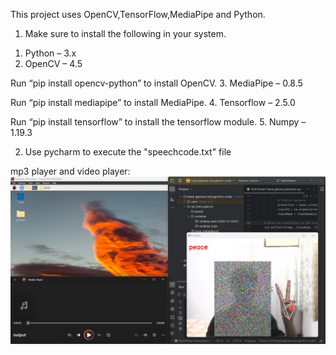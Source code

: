 This project uses OpenCV,TensorFlow,MediaPipe and Python.


1) Make sure to install the following in your system.

1. Python – 3.x 
2. OpenCV – 4.5

Run “pip install opencv-python” to install OpenCV.
3. MediaPipe – 0.8.5

Run “pip install mediapipe” to install MediaPipe.
4. Tensorflow – 2.5.0

Run “pip install tensorflow” to install the tensorflow module.
5. Numpy – 1.19.3

2) Use pycharm to execute the "speechcode.txt" file


mp3 player and video player: 
![Alt](https://github.com/kush1411330/hand-gesture-to-speech-converter/blob/main/Screenshot%202024-05-27%20134017%20copy.png)

